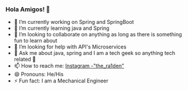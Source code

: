 ### Hola Amigos! 👋
- 🔭 I’m currently working on Spring and SpringBoot
- 🌱 I’m currently learning java and Spring 
- 👯 I’m looking to collaborate on anything as long as there is something fun to learn about
- 🤔 I’m looking for help with API's Microservices 
- 💬 Ask me about java, spring and I am a tech geek so anything tech related 🙌 
- 📫 How to reach me: [Instagram -"the_ra1den"](https://www.instagram.com/the_ra1den/)
- 😄 Pronouns: He/His
- ⚡ Fun fact: I am a Mechanical Engineer 

